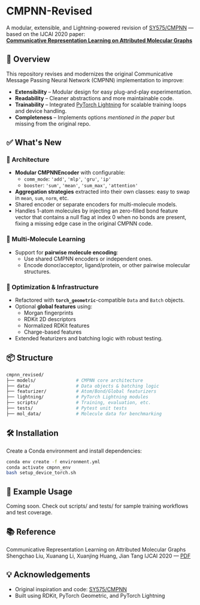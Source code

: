 # CMPNN-Revised
A modular, extensible, and Lightning-powered revision of [SY575/CMPNN](https://github.com/SY575/CMPNN) — based on the IJCAI 2020 paper:  
**[Communicative Representation Learning on Attributed Molecular Graphs](https://www.ijcai.org/Proceedings/2020/0392.pdf)**

## 🚀 Overview
This repository revises and modernizes the original Communicative Message Passing Neural Network (CMPNN) implementation to improve:

- **Extensibility** – Modular design for easy plug-and-play experimentation.
- **Readability** – Cleaner abstractions and more maintainable code.
- **Trainability** – Integrated [PyTorch Lightning](https://www.pytorchlightning.ai/) for scalable training loops and device handling.
- **Completeness** – Implements options *mentioned in the paper* but missing from the original repo.

## ✅ What's New

### 🧠 Architecture
- **Modular CMPNNEncoder** with configurable:
  - `comm_mode`: `'add'`, `'mlp'`, `'gru'`, `'ip'`
  - `booster`: `'sum'`, `'mean'`, `'sum_max'`, `'attention'`
- **Aggregation strategies** extracted into their own classes: easy to swap in `mean`, `sum`, `norm`, etc.
- Shared encoder or separate encoders for multi-molecule models.
- Handles 1-atom molecules by injecting an zero-filled bond feature vector that contains a null flag at index 0 when no bonds are present, fixing a missing edge case in the original CMPNN code.

### 🔁 Multi-Molecule Learning
- Support for **pairwise molecule encoding**:
  - Use shared CMPNN encoders or independent ones.
  - Encode donor/acceptor, ligand/protein, or other pairwise molecular structures.

### 🔧 Optimization & Infrastructure
- Refactored with **`torch_geometric`**-compatible `Data` and `Batch` objects.
- Optional **global features** using:
  - Morgan fingerprints
  - RDKit 2D descriptors
  - Normalized RDKit features
  - Charge-based features
- Extended featurizers and batching logic with robust testing.

## 📦 Structure

```bash
cmpnn_revised/
├── models/               # CMPNN core architecture
├── data/                 # Data objects & batching logic
├── featurizer/           # Atom/Bond/Global featurizers
├── lightning/            # PyTorch Lightning modules
├── scripts/              # Training, evaluation, etc.
├── tests/                # Pytest unit tests
├── mol_data/             # Molecule data for benchmarking
```

## 🛠 Installation
Create a Conda environment and install dependencies:
```bash
conda env create -f environment.yml
conda activate cmpnn_env
bash setup_device_torch.sh
```

## 🔬 Example Usage
Coming soon. Check out scripts/ and tests/ for sample training workflows and test coverage.

## 📚 Reference
Communicative Representation Learning on Attributed Molecular Graphs
Shengchao Liu, Xuanang Li, Xuanjing Huang, Jian Tang
IJCAI 2020 — [PDF](https://www.ijcai.org/Proceedings/2020/0392.pdf)

## 💡 Acknowledgements
- Original inspiration and code: [SY575/CMPNN](https://github.com/SY575/CMPNN)
- Built using RDKit, PyTorch Geometric, and PyTorch Lightning
